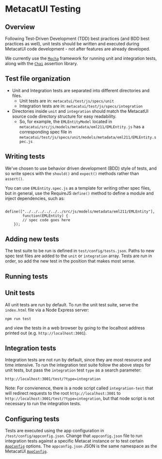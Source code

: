 MetacatUI Testing
======================
Overview
--------
Following Test-Driven Development (TDD) best practices (and BDD best practices as well), unit tests should be written
and executed during MetacatUI code development - not after features are already developed.

We currently use the [`Mocha`](http://mochajs.org) framework for running unit and integration tests, along with the [`Chai`](http://chaijs.com)
assertion library.

Test file organization
----------------------
- Unit and Integration tests are separated into different directories and files.
    - Unit tests are in: `metacatui/test/js/specs/unit`
    - Integration tests are in: `metacatui/test/js/specs/integration`
- Directories inside `unit` and `integration` should match the MetacatUI source code directory structure for easy readability.
    - So, for example, the `EMLEntityModel` located in `metacatui/src/js/models/metadata/eml211/EMLEntity.js`
      has a corresponding spec file in `metacatui/test/js/specs/unit/models/metadata/eml211/EMLEntity.spec.js`

Writing tests
-------------
We've chosen to use behavior driven development (BDD) style of tests, and so write specs
with the `should()` and `expect()` methods rather than `assert()`. 

You can use `EMLEntity.spec.js` as a template for writing other spec files,
but in general, use the RequireJS `define()` method to define a module and
inject dependencies, such as:

```
    define(["../../../../../../src/js/models/metadata/eml211/EMLEntity"],
        function(EMLEntity) {
        // spec code goes here
    });
```
Adding new tests
----------------
The test suite to be run is defined in `test/config/tests.json`. Paths to new spec test files are added to the `unit` or `integration` array. Tests are run in order, so add the new test in the position that makes most sense.

Running tests
-------------

## Unit tests
All unit tests are run by default. To run the unit test suite, serve the `index.html` file via a Node Express server:

```
npm run test
```

and view the tests in a web browser by going to the localhost address printed out (e.g. `http://localhost:3001`).

## Integration tests
Integration tests are not run by default, since they are most resource and time intensive. To run the integration test suite
follow the above steps for unit tests, but pass the `integration` test `type` as a search parameter: 

```
http://localhost:3001/test/?type=integration
```

Note: For convienence, there is a node script called `integration-test` that will redirect requests to the root `http://localhost:3001` to `http://localhost:3001/test/?type=integration`, but that node script is not necessary to run the integration tests.

Configuring tests
----------------------------
Tests are executed using the app configuration in `/test/config/appconfig.json`. Change that `appconfig.json` file to 
run integration tests against a specific Metacat instance or to test certain [`AppConfig`](https://nceas.github.io/metacatui/docs/AppConfig.html) options. The `appconfig.json` JSON is the same namespace as the MetacatUI [`AppConfig`](https://nceas.github.io/metacatui/docs/AppConfig.html).